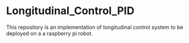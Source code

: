 # Longitudinal_Control_PID
This repository is an implementation of longitudinal control system to be deployed on a a raspberry pi robot.
